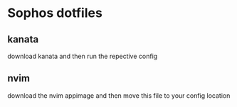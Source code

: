 # Sophos dotfiles

## kanata
download kanata and then run the repective config

## nvim
download the nvim appimage and then move this file to your config location
